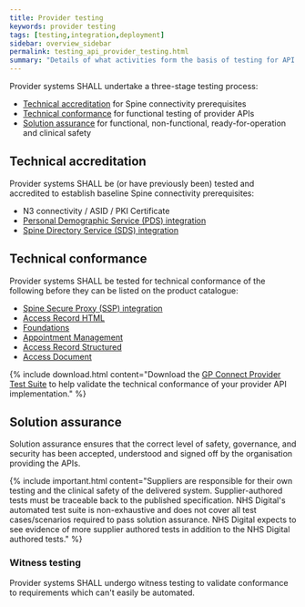 ```yaml
---
title: Provider testing
keywords: provider testing
tags: [testing,integration,deployment]
sidebar: overview_sidebar
permalink: testing_api_provider_testing.html
summary: "Details of what activities form the basis of testing for API provider systems"
---
```


Provider systems SHALL undertake a three-stage testing process:

- [Technical accreditation](testing_api_provider_testing.html#technicalaccreditation) for Spine connectivity prerequisites
- [Technical conformance](testing_api_provider_testing.html#technicalconformance) for functional testing of provider APIs
- [Solution assurance](testing_api_provider_testing.html#solutionassurance) for functional, non-functional, ready-for-operation and clinical safety

## Technical accreditation ##

Provider systems SHALL be (or have previously been) tested and accredited to establish baseline Spine connectivity prerequisites:

 - N3 connectivity / ASID / PKI Certificate
 - [Personal Demographic Service (PDS) integration](integration_personal_demographic_service.html)
 - [Spine Directory Service (SDS) integration](integration_spine_directory_service.html)

## Technical conformance ##

Provider systems SHALL be tested for technical conformance of the following before they can be listed on the product catalogue:

 - [Spine Secure Proxy (SSP) integration](integration_spine_secure_proxy.html)
 - [Access Record HTML](accessrecord.html)
 - [Foundations](foundations.html)
 - [Appointment Management](appointments.html)
 - [Access Record Structured](accessrecord_structured.html)
 - [Access Document](access_documents.html)

{% include download.html content="Download the [GP Connect Provider Test Suite](https://github.com/nhsconnect/gpconnect-provider-testing) to help validate the technical conformance of your provider API implementation." %}

## Solution assurance ##

Solution assurance ensures that the correct level of safety, governance, and security has been accepted, understood and signed off by the organisation providing the APIs.

{% include important.html content="Suppliers are responsible for their own testing and the clinical safety of the delivered system. Supplier-authored tests must be traceable back to the published specification. NHS Digital's automated test suite is non-exhaustive and does not cover all test cases/scenarios required to pass solution assurance. NHS Digital expects to see evidence of more supplier authored tests in addition to the NHS Digital authored tests." %}

### Witness testing ###

Provider systems SHALL undergo witness testing to validate conformance to requirements which can't easily be automated.
